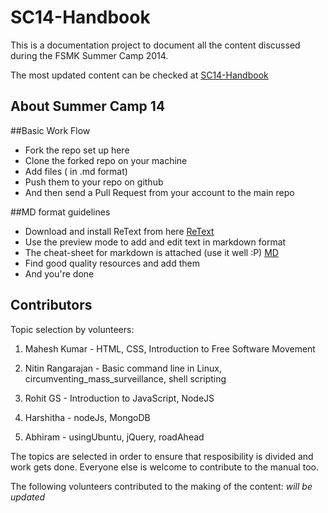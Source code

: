 SC14-Handbook
========

This is a documentation project to document all the content discussed during the FSMK Summer Camp 2014.

The most updated content can be checked at [SC14-Handbook](https://fsmk.github.io/SC14-Handbook/book/ "SC14-Handbook")

## About Summer Camp 14

##Basic Work Flow

* Fork the repo set up here 
* Clone the forked repo on your machine
* Add files ( in .md format)
* Push them to your repo on github
* And then send a Pull Request from your account to the main repo

##MD format guidelines

* Download and install ReText from here [ReText](http://sourceforge.net/projects/retext/postdownload)
* Use the preview mode to add and edit text in markdown format
* The cheat-sheet for markdown is attached (use it well :P) [MD](http://packetlife.net/media/library/16/Markdown.pdf)
* Find good quality resources and add them 
* And you're done

## Contributors

Topic selection by volunteers:

1. Mahesh Kumar - HTML, CSS, Introduction to Free Software Movement

2. Nitin Rangarajan - Basic command line in Linux, 	circumventing_mass_surveillance, shell scripting

3. Rohit GS - Introduction to JavaScript, NodeJS

4. Harshitha - nodeJs, MongoDB

5. Abhiram - usingUbuntu, jQuery, roadAhead


The topics are selected in order to ensure that resposibility is divided and work gets done. Everyone else is welcome to contribute to the manual too.

The following volunteers contributed to the making of the content:
*will be updated*
